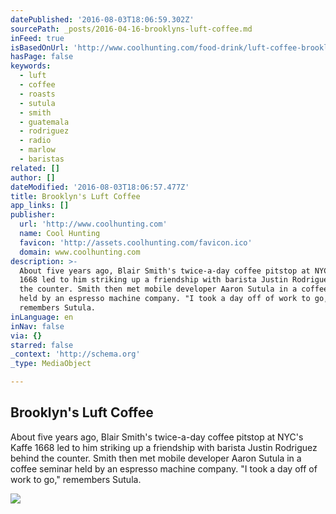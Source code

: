 ```yaml
---
datePublished: '2016-08-03T18:06:59.302Z'
sourcePath: _posts/2016-04-16-brooklyns-luft-coffee.md
inFeed: true
isBasedOnUrl: 'http://www.coolhunting.com/food-drink/luft-coffee-brooklyn'
hasPage: false
keywords:
  - luft
  - coffee
  - roasts
  - sutula
  - smith
  - guatemala
  - rodriguez
  - radio
  - marlow
  - baristas
related: []
author: []
dateModified: '2016-08-03T18:06:57.477Z'
title: Brooklyn's Luft Coffee
app_links: []
publisher:
  url: 'http://www.coolhunting.com'
  name: Cool Hunting
  favicon: 'http://assets.coolhunting.com/favicon.ico'
  domain: www.coolhunting.com
description: >-
  About five years ago, Blair Smith's twice-a-day coffee pitstop at NYC's Kaffe
  1668 led to him striking up a friendship with barista Justin Rodriguez behind
  the counter. Smith then met mobile developer Aaron Sutula in a coffee seminar
  held by an espresso machine company. "I took a day off of work to go,"
  remembers Sutula.
inLanguage: en
inNav: false
via: {}
starred: false
_context: 'http://schema.org'
_type: MediaObject

---
```

<article style=""><h1>Brooklyn's Luft Coffee</h1><p>About five years ago, Blair Smith's twice-a-day coffee pitstop at NYC's Kaffe 1668 led to him striking up a friendship with barista Justin Rodriguez behind the counter. Smith then met mobile developer Aaron Sutula in a coffee seminar held by an espresso machine company. "I took a day off of work to go," remembers Sutula.</p><img src="http://assets.coolhunting.com/coolhunting/2016/03/24/large_luft-coffee-lot-radio-kiosk.jpg" /></article>